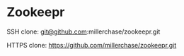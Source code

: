 # Zookeepr


SSH clone: git@github.com:millerchase/zookeepr.git

HTTPS clone: https://github.com/millerchase/zookeepr.git
